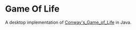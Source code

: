 # Game Of Life 
A desktop implementation of [Conway's_Game_of_Life](https://en.wikipedia.org/wiki/Conway%27s_Game_of_Life) in Java.
